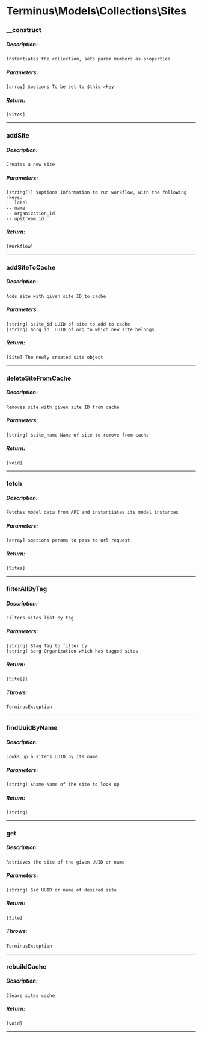# Terminus\Models\Collections\Sites

### __construct
##### Description:
    Instantiates the collection, sets param members as properties

##### Parameters:
    [array] $options To be set to $this->key

##### Return:
    [Sites]

---

### addSite
##### Description:
    Creates a new site

##### Parameters:
    [string[]] $options Information to run workflow, with the following
    -keys:
    -- label
    -- name
    -- organization_id
    -- upstream_id

##### Return:
    [Workflow]

---

### addSiteToCache
##### Description:
    Adds site with given site ID to cache

##### Parameters:
    [string] $site_id UUID of site to add to cache
    [string] $org_id  UUID of org to which new site belongs

##### Return:
    [Site] The newly created site object

---

### deleteSiteFromCache
##### Description:
    Removes site with given site ID from cache

##### Parameters:
    [string] $site_name Name of site to remove from cache

##### Return:
    [void]

---

### fetch
##### Description:
    Fetches model data from API and instantiates its model instances

##### Parameters:
    [array] $options params to pass to url request

##### Return:
    [Sites]

---

### filterAllByTag
##### Description:
    Filters sites list by tag

##### Parameters:
    [string] $tag Tag to filter by
    [string] $org Organization which has tagged sites

##### Return:
    [Site[]]

##### Throws:
    TerminusException

---

### findUuidByName
##### Description:
    Looks up a site's UUID by its name.

##### Parameters:
    [string] $name Name of the site to look up

##### Return:
    [string]

---

### get
##### Description:
    Retrieves the site of the given UUID or name

##### Parameters:
    [string] $id UUID or name of desired site

##### Return:
    [Site]

##### Throws:
    TerminusException

---

### rebuildCache
##### Description:
    Clears sites cache

##### Return:
    [void]

---

